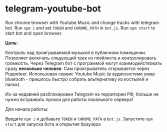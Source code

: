 # telegram-youtube-bot

Run chrome browser with Youtube Music and change tracks with telegram bot. Run ```npm i``` and set ```TOKEN``` and ```CHROME_PATH``` in ```bot.js```. Run ```npm start``` to start bot and open browser.

**Цель:**

Контроль над проигрываемой музыкой в публичном помещении. Позволяет включать следующий трек из плейлиста и контролировать громкость. Через Telegram бот с программой могут взаимодействовать сразу **несколько человек**. Сам проигрыватель открывается через Puppeteer. Использован сервис Youtube Music (в аудиосистеме умер bluetooth - пришлось быстро собрать альтернативу из костылей и палок).

Из-за недавней разблокировки Telegram на территории РФ, больше не нужно встраивать прокси для работы локального сервера!

Для начала работы:

Введите ```npm i``` и добавьте ```TOKEN``` и ```CHROME_PATH``` в ```bot.js```. Запустите ```npm start``` для запуска бота и открытия браузера


